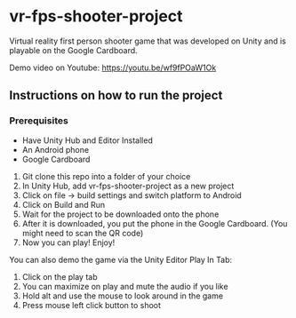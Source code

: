 # vr-fps-shooter-project

Virtual reality first person shooter game that was developed on Unity and is playable on the Google Cardboard.

Demo video on Youtube: https://youtu.be/wf9fPOaW1Ok

## Instructions on how to run the project

### Prerequisites
- Have Unity Hub and Editor Installed
- An Android phone
- Google Cardboard

1. Git clone this repo into a folder of your choice
2. In Unity Hub, add vr-fps-shooter-project as a new project
3. Click on file -> build settings  and switch platform to Android
4. Click on Build and Run
5. Wait for the project to be downloaded onto the phone
6. After it is downloaded, you put the phone in the Google Cardboard. (You might need to scan the QR code)
7. Now you can play! Enjoy!

You can also demo the game via the Unity Editor Play In Tab:
1. Click on the play tab
2. You can maximize on play and mute the audio if you like
3. Hold alt and use the mouse to look around in the game
4. Press mouse left click button to shoot
